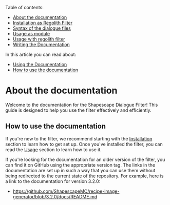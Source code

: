 <!-- doctree start -->
Table of contents:
- [About the documentation](/docs/README.md)
- [Installation as Regolith Filter](/docs/installation.md)
- [Syntax of the dialogue files](/docs/syntax.md)
- [Usage as module](/docs/usage_as_module.md)
- [Usage with regolith filter](/docs/usage_with_regolith_filter.md)
- [Writing the Documentation](/docs/writing_the_documentation.md)

In this article you can read about:
- [Using the Documentation](#using-the-documentation)
- [How to use the documentation](#how-to-use-the-documentation)
<!-- doctree end -->
# About the documentation

Welcome to the documentation for the Shapescape Dialogue Filter! This guide is designed to help you use the filter effectively and efficiently.

## How to use the documentation
If you're new to the filter, we recommend starting with the [Installation](/docs/installation.md) section to learn how to get set up. Once you've installed the filter, you can read the [Usage](/docs/usage.md) section to learn how to use it.

If you're looking for the documentation for an older version of the filter, you can find it on GitHub using the appropriate version tag. The links in the documentation are set up in such a way that you can use them without being redirected to the current state of the repository. For example, here is a link to the documentation for version 3.2.0:
- https://github.com/ShapescapeMC/recipe-image-generator/blob/3.2.0/docs/README.md


